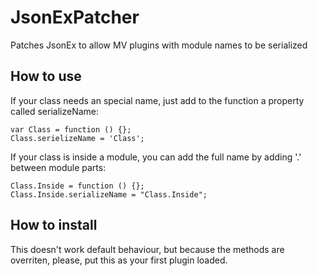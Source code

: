 # JsonExPatcher
Patches JsonEx to allow MV plugins with module names to be serialized

## How to use
If your class needs an special name, just add to the function a property called serializeName:

    var Class = function () {};
    Class.serielizeName = 'Class';
    
If your class is inside a module, you can add the full name by adding '.' between module parts:

    Class.Inside = function () {};
    Class.Inside.serializeName = "Class.Inside";
    
## How to install
This doesn't work default behaviour, but because the methods are overriten, please, put this as your first plugin loaded.
